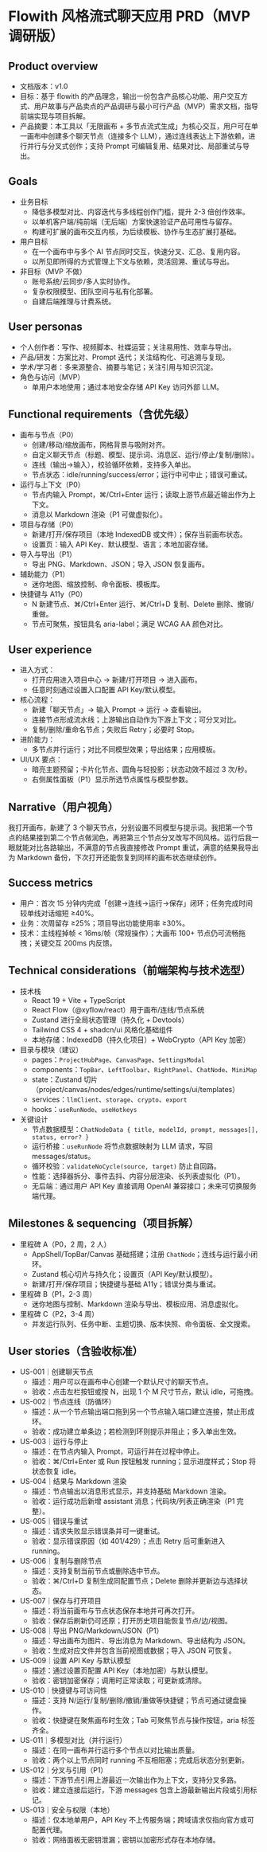 # Flowith 风格流式聊天应用 PRD（MVP 调研版）

## Product overview

- 文档版本：v1.0
- 目标：基于 flowith 的产品理念，输出一份包含产品核心功能、用户交互方式、用户故事与产品卖点的产品调研与最小可行产品（MVP）需求文档，指导前端实现与项目拆解。
- 产品摘要：本工具以「无限画布 + 多节点流式生成」为核心交互，用户可在单一画布中创建多个聊天节点（连接多个 LLM），通过连线表达上下游依赖，进行并行与分叉式创作；支持 Prompt 可编辑复用、结果对比、局部重试与导出。

## Goals

- 业务目标
  - 降低多模型对比、内容迭代与多线程创作门槛，提升 2-3 倍创作效率。
  - 以单机客户端/纯前端（无后端）方案快速验证产品可用性与留存。
  - 构建可扩展的画布交互内核，为后续模板、协作与生态扩展打基础。
- 用户目标
  - 在一个画布中与多个 AI 节点同时交互，快速分叉、汇总、复用内容。
  - 以所见即所得的方式管理上下文与依赖，灵活回溯、重试与导出。
- 非目标（MVP 不做）
  - 账号系统/云同步/多人实时协作。
  - 复杂权限模型、团队空间与私有化部署。
  - 自建后端推理与计费系统。

## User personas

- 个人创作者：写作、视频脚本、社媒运营；关注易用性、效率与导出。
- 产品/研发：方案比对、Prompt 迭代；关注结构化、可追溯与复现。
- 学术/学习者：多来源整合、摘要与笔记；关注引用与知识沉淀。
- 角色与访问（MVP）
  - 单用户本地使用；通过本地安全存储 API Key 访问外部 LLM。

## Functional requirements（含优先级）

- 画布与节点（P0）
  - 创建/移动/缩放画布，网格背景与吸附对齐。
  - 自定义聊天节点（标题、模型、提示词、消息区、运行/停止/复制/删除）。
  - 连线（输出→输入），校验循环依赖，支持多入单出。
  - 节点状态：idle/running/success/error；运行中可中止；错误可重试。
- 运行与上下文（P0）
  - 节点内输入 Prompt，⌘/Ctrl+Enter 运行；读取上游节点最近输出作为上下文。
  - 消息以 Markdown 渲染（P1 可做虚拟化）。
- 项目与存储（P0）
  - 新建/打开/保存项目（本地 IndexedDB 或文件）；保存当前画布状态。
  - 设置页：输入 API Key、默认模型、语言；本地加密存储。
- 导入与导出（P1）
  - 导出 PNG、Markdown、JSON；导入 JSON 恢复画布。
- 辅助能力（P1）
  - 迷你地图、缩放控制、命令面板、模板库。
- 快捷键与 A11y（P0）
  - N 新建节点、⌘/Ctrl+Enter 运行、⌘/Ctrl+D 复制、Delete 删除、撤销/重做。
  - 节点可聚焦，按钮具名 aria-label；满足 WCAG AA 颜色对比。

## User experience

- 进入方式：
  - 打开应用进入项目中心 → 新建/打开项目 → 进入画布。
  - 任意时刻通过设置入口配置 API Key/默认模型。
- 核心流程：
  - 新建「聊天节点」→ 输入 Prompt → 运行 → 查看输出。
  - 连接节点形成流水线；上游输出自动作为下游上下文；可分叉对比。
  - 复制/删除/重命名节点；失败后 Retry；必要时 Stop。
- 进阶能力：
  - 多节点并行运行；对比不同模型效果；导出结果；应用模板。
- UI/UX 要点：
  - 暗亮主题预留；卡片化节点、圆角与轻投影；状态动效不超过 3 次/秒。
  - 右侧属性面板（P1）显示所选节点属性与模型参数。

## Narrative（用户视角）

我打开画布，新建了 3 个聊天节点，分别设置不同模型与提示词。我把第一个节点的结果接到第二个节点做润色，再把第三个节点分叉改写不同风格。运行后我一眼就能对比各路输出，不满意的节点我直接修改 Prompt 重试，满意的结果我导出为 Markdown 备份，下次打开还能恢复到同样的画布状态继续创作。

## Success metrics

- 用户：首次 15 分钟内完成「创建→连线→运行→保存」闭环；任务完成时间较单线对话缩短 ≥40%。
- 业务：次周留存 ≥25%；项目导出功能使用率 ≥30%。
- 技术：主线程掉帧 < 16ms/帧（常规操作）；大画布 100+ 节点仍可流畅拖拽；关键交互 200ms 内反馈。

## Technical considerations（前端架构与技术选型）

- 技术栈
  - React 19 + Vite + TypeScript
  - React Flow（@xyflow/react）用于画布/连线/节点系统
  - Zustand 进行全局状态管理（持久化 + Devtools）
  - Tailwind CSS 4 + shadcn/ui 风格化基础组件
  - 本地存储：IndexedDB（持久化项目）+ WebCrypto（API Key 加密）
- 目录与模块（建议）
  - pages：`ProjectHubPage`、`CanvasPage`、`SettingsModal`
  - components：`TopBar`、`LeftToolbar`、`RightPanel`、`ChatNode`、`MiniMap`
  - state：Zustand 切片（project/canvas/nodes/edges/runtime/settings/ui/templates）
  - services：`llmClient`、`storage`、`crypto`、`export`
  - hooks：`useRunNode`、`useHotkeys`
- 关键设计
  - 节点数据模型：`ChatNodeData { title, modelId, prompt, messages[], status, error? }`
  - 运行桥接：`useRunNode` 将节点数据映射为 LLM 请求，写回 messages/status。
  - 循环校验：`validateNoCycle(source, target)` 防止自回路。
  - 性能：选择器拆分、事件去抖、内容分层渲染、长列表虚拟化（P1）。
  - 无后端：通过用户 API Key 直接调用 OpenAI 兼容接口；未来可切换服务端代理。

## Milestones & sequencing（项目拆解）

- 里程碑 A（P0，2 周，2 人）
  - AppShell/TopBar/Canvas 基础搭建；注册 `ChatNode`；连线与运行最小闭环。
  - Zustand 核心切片与持久化；设置页（API Key/默认模型）。
  - 新建/打开/保存项目；快捷键与基础 A11y；错误分类与重试。
- 里程碑 B（P1，2-3 周）
  - 迷你地图与控制、Markdown 渲染与导出、模板应用、消息虚拟化。
- 里程碑 C（P2，3-4 周）
  - 并发运行队列、任务中断、主题切换、版本快照、命令面板、全文搜索。

## User stories（含验收标准）

- US-001｜创建聊天节点
  - 描述：用户可以在画布中心创建一个默认尺寸的聊天节点。
  - 验收：点击左栏按钮或按 N，出现 1 个 M 尺寸节点，默认 idle，可拖拽。
- US-002｜节点连线（防循环）
  - 描述：从一个节点输出端口拖到另一个节点输入端口建立连接，禁止形成环。
  - 验收：成功建立单条边；若检测到环则提示并阻止；多入单出生效。
- US-003｜运行与停止
  - 描述：在节点内输入 Prompt，可运行并在过程中停止。
  - 验收：⌘/Ctrl+Enter 或 Run 按钮触发 running；显示进度样式；Stop 将状态恢复 idle。
- US-004｜结果与 Markdown 渲染
  - 描述：节点输出以消息形式显示，并支持基础 Markdown 渲染。
  - 验收：运行成功后新增 assistant 消息；代码块/列表正确渲染（P1 完整）。
- US-005｜错误与重试
  - 描述：请求失败显示错误条并可一键重试。
  - 验收：显示错误原因（如 401/429）；点击 Retry 后可重新进入 running。
- US-006｜复制与删除节点
  - 描述：支持复制当前节点或删除选中节点。
  - 验收：⌘/Ctrl+D 复制生成同配置节点；Delete 删除并更新边与选择状态。
- US-007｜保存与打开项目
  - 描述：将当前画布与节点状态保存本地并可再次打开。
  - 验收：保存后刷新仍可还原；打开历史项目能恢复节点/边/视图。
- US-008｜导出 PNG/Markdown/JSON（P1）
  - 描述：导出画布为图片、导出消息为 Markdown、导出结构为 JSON。
  - 验收：生成对应文件并包含当前视图或数据；导入 JSON 可恢复。
- US-009｜设置 API Key 与默认模型
  - 描述：通过设置页配置 API Key（本地加密）与默认模型。
  - 验收：密钥加密保存；调用时正常读取；可更新或清除。
- US-010｜快捷键与可访问性
  - 描述：支持 N/运行/复制/删除/撤销/重做等快捷键；节点可通过键盘操作。
  - 验收：快捷键在聚焦画布时生效；Tab 可聚焦节点与操作按钮，aria 标签齐全。
- US-011｜多模型对比（并行运行）
  - 描述：在同一画布并行运行多个节点以对比输出质量。
  - 验收：两个以上节点同时 running 不互相阻塞；完成后状态分别更新。
- US-012｜分叉与引用（P1）
  - 描述：下游节点引用上游最近一次输出作为上下文，支持分叉多路。
  - 验收：建立连接后运行，下游 messages 包含上游最新输出片段或引用标记。
- US-013｜安全与权限（本地）
  - 描述：仅本地单用户，API Key 不上传服务端；跨域请求仅指向官方或可配置代理。
  - 验收：网络面板无密钥泄漏；密钥以加密形式存在本地存储。
